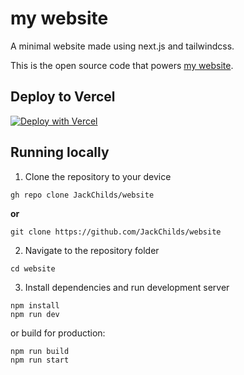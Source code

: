 # my website

A minimal website made using next.js and tailwindcss.

This is the open source code that powers [my website](https://morcreate.net).

## Deploy to Vercel
[![Deploy with Vercel](https://vercel.com/button)](https://vercel.com/new/clone?repository-url=https%3A%2F%2Fgithub.com%2FJackChilds%2Fwebsite&project-name=website&repo-name=website)

## Running locally

1. Clone the repository to your device
```
gh repo clone JackChilds/website
```
**or**
```
git clone https://github.com/JackChilds/website
```
2. Navigate to the repository folder
```
cd website
```
3. Install dependencies and run development server
```
npm install
npm run dev
```
or build for production:
```
npm run build
npm run start
```
